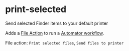 # print-selected

Send selected Finder items to your default printer

Adds a [File Action](https://www.alfredapp.com/help/workflows/triggers/file-action/) to run a [Automator workflow](https://support.apple.com/guide/automator/welcome/mac).

File action: `Print selected files`, `Send files to printer`
